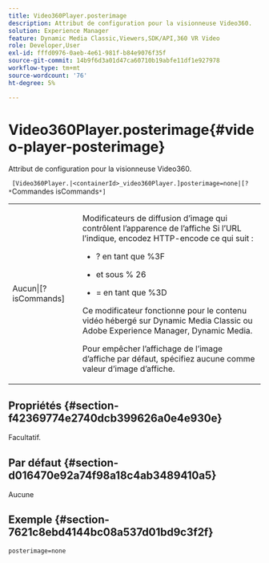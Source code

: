 ```yaml
---
title: Video360Player.posterimage
description: Attribut de configuration pour la visionneuse Video360.
solution: Experience Manager
feature: Dynamic Media Classic,Viewers,SDK/API,360 VR Video
role: Developer,User
exl-id: fffd0976-0aeb-4e61-981f-b84e9076f35f
source-git-commit: 14b9f6d3a01d47ca60710b19abfe11df1e927978
workflow-type: tm+mt
source-wordcount: '76'
ht-degree: 5%

---
```


# Video360Player.posterimage{#video-player-posterimage}

Attribut de configuration pour la visionneuse Video360.

` [Video360Player.|<containerId>_video360Player.]posterimage=none|[? *`Commandes isCommands`*]`

<table id="table_C616483932C2482CA9794DDD7313FD7C"> 
 <tbody> 
  <tr> 
   <td colname="col1"> <p> <span class="codeph"> Aucun|[?<span class="varname"> isCommands</span>]</span> </p> </td> 
   <td colname="col2"> <p> Modificateurs de diffusion d’image qui contrôlent l’apparence de l’affiche Si l’URL l’indique, encodez HTTP-encode ce qui suit : </p> <p> 
     <ul id="ul_B38A687CEFE64C68A0B2C227A68A458F"> 
      <li id="li_E7AE1BDAC17E49E0B7ACF89C5C0529F0"> <p> <span class="codeph"> ?</span> en tant que <span class="codeph"> %3F</span> </p> </li> 
      <li id="li_391CCF067F734480B2B4AFC9760C479A"> <p> <span class="codeph"> et</span> sous % <span class="codeph"> 26</span> </p> </li> 
      <li id="li_6824B66A55554C5A8B12874DCF5BFAEE"> <p> <span class="codeph"></span>= en tant que <span class="codeph"> %3D</span> </p> </li> 
     </ul> </p> <p> Ce modificateur fonctionne pour le contenu vidéo hébergé sur Dynamic Media Classic ou Adobe Experience Manager, Dynamic Media. </p> <p>Pour empêcher l’affichage de l’image d’affiche par défaut, spécifiez <span class="codeph"> aucune</span> comme valeur d’image d’affiche. </p> </td> 
  </tr> 
 </tbody> 
</table>

## Propriétés {#section-f42369774e2740dcb399626a0e4e930e}

Facultatif.

## Par défaut {#section-d016470e92a74f98a18c4ab3489410a5}

Aucune

## Exemple {#section-7621c8ebd4144bc08a537d01bd9c3f2f}

```
posterimage=none
```
